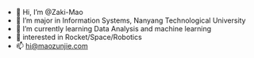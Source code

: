- 👋 Hi, I’m @Zaki-Mao
- 👀 I’m major in Information Systems, Nanyang Technological University
- 🌱 I’m currently learning Data Analysis and machine learning
- 💞️ interested in Rocket/Space/Robotics 
- 📫 hi@maozunjie.com

<!---
Zaki-Mao/Zaki-Mao is a ✨ special ✨ repository because its `README.md` (this file) appears on your GitHub profile.
You can click the Preview link to take a look at your changes.
--->
